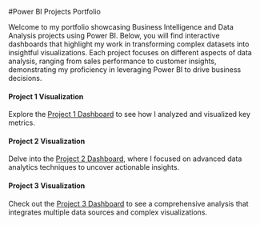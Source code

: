 #Power BI Projects Portfolio

Welcome to my portfolio showcasing Business Intelligence and Data Analysis projects using Power BI. Below, you will find interactive dashboards that highlight my work in transforming complex datasets into insightful visualizations. Each project focuses on different aspects of data analysis, ranging from sales performance to customer insights, demonstrating my proficiency in leveraging Power BI to drive business decisions.

#### Project 1 Visualization

Explore the [Project 1 Dashboard](https://app.powerbi.com/view?r=eyJrIjoiNzhkODZlMGMtNGY0OS00YjY4LWI1OWItZjMxZjc4NmVjYWQyIiwidCI6IjZiNTE0YzI5LTIzOTEtNDgzMS1iNzc0LTg0ZjM1YzQ1YmYwMSIsImMiOjh9) to see how I analyzed and visualized key metrics.

#### Project 2 Visualization

Delve into the [Project 2 Dashboard](https://app.powerbi.com/view?r=eyJrIjoiNGZlYjFjZWItNTdiOS00NDAxLTg4OWQtODE3ZTQyYmZjYzdlIiwidCI6IjZiNTE0YzI5LTIzOTEtNDgzMS1iNzc0LTg0ZjM1YzQ1YmYwMSIsImMiOjh9), where I focused on advanced data analytics techniques to uncover actionable insights.

#### Project 3 Visualization

Check out the [Project 3 Dashboard](https://app.powerbi.com/view?r=eyJrIjoiYjFlMzg4YmYtYmI0OC00NDQ5LThkYmUtMTg5NzM2ZDIxMWY5IiwidCI6IjZiNTE0YzI5LTIzOTEtNDgzMS1iNzc0LTg0ZjM1YzQ1YmYwMSIsImMiOjh9) to see a comprehensive analysis that integrates multiple data sources and complex visualizations.
